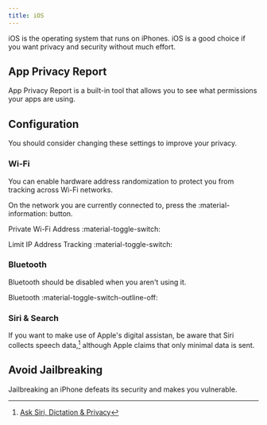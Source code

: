```yaml
---
title: iOS
---
```

iOS is the operating system that runs on iPhones. iOS is a good choice if you want privacy and security without much effort.

## App Privacy Report

App Privacy Report is a built-in tool that allows you to see what permissions your apps are using.


## Configuration

You should consider changing these settings to improve your privacy.

### Wi-Fi

You can enable hardware address randomization to protect you from tracking across Wi-Fi networks.

On the network you are currently connected to, press the :material-information: button.

Private Wi-Fi Address :material-toggle-switch:

Limit IP Address Tracking :material-toggle-switch:

### Bluetooth

Bluetooth should be disabled when you aren't using it.

Bluetooth :material-toggle-switch-outline-off:

### Siri & Search

If you want to make use of Apple's digital assistan, be aware that Siri collects speech data,[^1] although Apple claims that only minimal data is sent.

[^1]: [Ask Siri, Dictation & Privacy](https://www.apple.com/legal/privacy/data/en/ask-siri-dictation/)

## Avoid Jailbreaking

Jailbreaking an iPhone defeats its security and makes you vulnerable.


